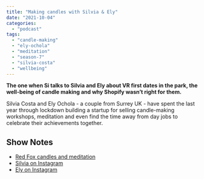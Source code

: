 ```yaml
---
title: "Making candles with Silvia & Ely"
date: "2021-10-04"
categories: 
  - "podcast"
tags: 
  - "candle-making"
  - "ely-ochola"
  - "meditation"
  - "season-7"
  - "silvia-costa"
  - "wellbeing"
---
```


**The one when Si talks to Silvia and Ely about VR first dates in the park, the well-being of candle making and why Shopify wasn’t right for them.**

Silvia Costa and Ely Ochola - a couple from Surrey UK - have spent the last year through lockdown building a startup for selling candle-making workshops, meditation and even find the time away from day jobs to celebrate their achievements together.

## Show Notes

- [Red Fox candles and meditation](https://redfoxcandle.com/)
- [Silvia on Instagram](https://instagram.com/theredfox.mindfulness?utm_medium=copy_link)
- [Ely on Instagram](https://instagram.com/ely.codes?utm_medium=copy_link)
